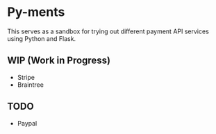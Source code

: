 # Py-ments

This serves as a sandbox for trying out different payment API services using Python and Flask.

## WIP (Work in Progress)
- Stripe
- Braintree

## TODO
- Paypal